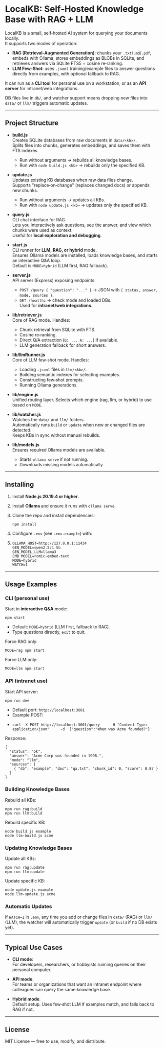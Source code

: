 # LocalKB: Self‑Hosted Knowledge Base with RAG + LLM

LocalKB is a small, self‑hosted AI system for querying your documents locally.  
It supports two modes of operation:

- **RAG (Retrieval‑Augmented Generation)**: chunks your `.txt`/`.md`/`.pdf`, embeds with Ollama, stores embeddings as BLOBs in SQLite, and retrieves answers via SQLite FTS5 + cosine re‑ranking.
- **LLM Few‑Shot**: uses `.jsonl` training/example files to answer questions directly from examples, with optional fallback to RAG.

It can run as a **CLI tool** for personal use on a workstation, or as an **API server** for intranet/web integrations.  

DB files live in `db/`, and watcher support means dropping new files into `data/` or `llm/` triggers automatic updates.

---

## Project Structure

- **build.js**  
  Creates SQLite databases from raw documents in `data/<kb>/`.  
  Splits files into chunks, generates embeddings, and saves them with FTS indexes.  
  - Run without arguments → rebuilds all knowledge bases.  
  - Run with `node build.js <kb>` → rebuilds only the specified KB.

- **update.js**  
  Updates existing KB databases when raw data files change.  
  Supports "replace‑on‑change" (replaces changed docs) or appends new chunks.  
  - Run without arguments → updates all KBs.  
  - Run with `node update.js <kb>` → updates only the specified KB.

- **query.js**  
  CLI chat interface for RAG.  
  Lets you interactively ask questions, see the answer, and view which chunks were used as context.  
  Useful for **local exploration and debugging**.

- **start.js**  
  CLI runner for **LLM, RAG, or hybrid** mode.  
  Ensures Ollama models are installed, loads knowledge bases, and starts an interactive Q&A loop.  
  Default is `MODE=hybrid` (LLM first, RAG fallback).  

- **server.js**  
  API server (Express) exposing endpoints:  
  - `POST /query { "question": "..." }` → JSON with `{ status, answer, mode, sources }`.  
  - `GET /healthz` → check mode and loaded DBs.  
  Used for **intranet/web integrations**.  

- **lib/retriever.js**  
  Core of RAG mode. Handles:  
  - Chunk retrieval from SQLite with FTS.  
  - Cosine re‑ranking.  
  - Direct Q/A extraction (`Q: ... A: ...`) if available.  
  - LLM generation fallback for short answers.  

- **lib/llmRunner.js**  
  Core of LLM few‑shot mode. Handles:  
  - Loading `.jsonl` files in `llm/<kb>/`.  
  - Building semantic indexes for selecting examples.  
  - Constructing few‑shot prompts.  
  - Running Ollama generations.

- **lib/engine.js**  
  Unified routing layer. Selects which engine (rag, llm, or hybrid) to use based on `MODE`.  

- **lib/watcher.js**  
  Watches the `data/` and `llm/` folders.  
  Automatically runs `build` or `update` when new or changed files are detected.  
  Keeps KBs in sync without manual rebuilds.  

- **lib/models.js**  
  Ensures required Ollama models are available.  
  - Starts `ollama serve` if not running.  
  - Downloads missing models automatically.

---

## Installing

1. Install **Node.js 20.19.4 or higher**.
2. Install **Ollama** and ensure it runs with `ollama serve`.
3. Clone the repo and install dependencies:

   ```
   npm install
   ```

4. Configure `.env` (see `.env.example`) with:
5. 
   ```
   OLLAMA_HOST=http://127.0.0.1:11434
   GEN_MODEL=qwen2.5:1.5b
   GEN_MODEL_LLM=llama3
   EMB_MODEL=nomic-embed-text
   MODE=hybrid
   WATCH=1
   ```

---

## Usage Examples

### CLI (personal use)
Start in **interactive Q&A** mode:
```
npm start
```

- Default: `MODE=hybrid` (LLM first, fallback to RAG).
- Type questions directly, `exit` to quit.

Force RAG only:
```
MODE=rag npm start
```

Force LLM only:
```
MODE=llm npm start
```

### API (intranet use)
Start API server:
```
npm run dev
```
- Default port: `http://localhost:3001`
- Example POST:
- 
  ```
  curl -X POST http://localhost:3001/query     -H "Content-Type: application/json"     -d '{"question":"When was Acme founded?"}'
  ```

Response:

```
{
  "status": "ok",
  "answer": "Acme Corp was founded in 1998.",
  "mode": "llm",
  "sources": [
    { "db": "example", "doc": "qa.txt", "chunk_id": 0, "score": 0.87 }
  ]
}
```

### Building Knowledge Bases
Rebuild all KBs:
```
npm run rag:build
npm run llm:build
```

Rebuild specific KB:
```
node build.js example
node llm-build.js acme
```

### Updating Knowledge Bases
Update all KBs:
```
npm run rag:update
npm run llm:update
```

Update specific KB:
```
node update.js example
node llm-update.js acme
```

### Automatic Updates
If `WATCH=1` in `.env`, any time you add or change files in `data/` (RAG) or `llm/` (LLM), the watcher will automatically trigger `update` (or `build` if no DB exists yet).

---

## Typical Use Cases

- **CLI mode**:  
  For developers, researchers, or hobbyists running queries on their personal computer.  

- **API mode**:  
  For teams or organizations that want an intranet endpoint where colleagues can query the same knowledge base.  

- **Hybrid mode**:  
  Default setup. Uses few‑shot LLM if examples match, and falls back to RAG if not.

---

## License

MIT License — free to use, modify, and distribute.
